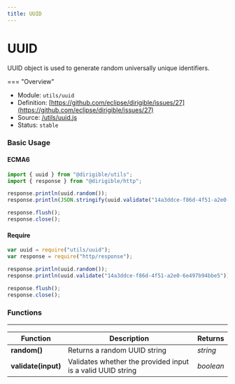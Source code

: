 ```yaml
---
title: UUID
---
```


UUID
===

UUID object is used to generate random universally unique identifiers.

=== "Overview"
- Module: `utils/uuid`
- Definition: [https://github.com/eclipse/dirigible/issues/27](https://github.com/eclipse/dirigible/issues/27)
- Source: [/utils/uuid.js](https://github.com/eclipse/dirigible/blob/master/components/api-utils/src/main/resources/META-INF/dirigible/utils/uuid.js)
- Status: `stable`

### Basic Usage

#### ECMA6

```javascript
import { uuid } from "@dirigible/utils";
import { response } from "@dirigible/http";

response.println(uuid.random());
response.println(JSON.stringify(uuid.validate("14a3ddce-f86d-4f51-a2e0-6e497b94bbe5")));

response.flush();
response.close();
```

#### Require

```javascript
var uuid = require("utils/uuid");
var response = require("http/response");

response.println(uuid.random());
response.println(uuid.validate("14a3ddce-f86d-4f51-a2e0-6e497b94bbe5"));

response.flush();
response.close();
```

### Functions

---

Function     | Description | Returns
------------ | ----------- | --------
**random()**   | Returns a random UUID string | *string*
**validate(input)**   | Validates whether the provided input is a valid UUID string | *boolean*
